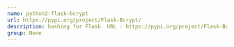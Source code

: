```yaml
---
name: python2-flask-bcrypt
url: https://pypi.org/project/Flask-Bcrypt/
description: hashing for Flask. URL : https://pypi.org/project/Flask-Bcrypt/ Groups : None
group: None
---
```


